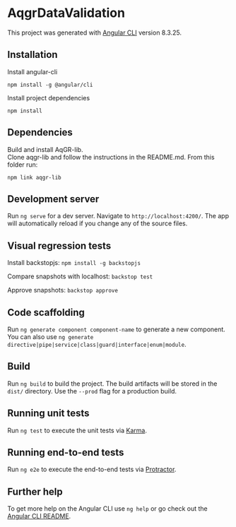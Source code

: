 # AqgrDataValidation

This project was generated with [Angular CLI](https://github.com/angular/angular-cli) version 8.3.25.

## Installation

Install angular-cli
```
npm install -g @angular/cli
```

Install project dependencies
```
npm install
```

## Dependencies

Build and install AqGR-lib.  
Clone aqgr-lib and follow the instructions in the README.md.
From this folder run:
```
npm link aqgr-lib 
```

## Development server

Run `ng serve` for a dev server. Navigate to `http://localhost:4200/`. The app will automatically reload if you change any of the source files.


## Visual regression tests

Install backstopjs: `npm install -g backstopjs`

Compare snapshots with localhost: `backstop test`

Approve snapshots: `backstop approve`

## Code scaffolding

Run `ng generate component component-name` to generate a new component. You can also use `ng generate directive|pipe|service|class|guard|interface|enum|module`.

## Build

Run `ng build` to build the project. The build artifacts will be stored in the `dist/` directory. Use the `--prod` flag for a production build.

## Running unit tests

Run `ng test` to execute the unit tests via [Karma](https://karma-runner.github.io).

## Running end-to-end tests

Run `ng e2e` to execute the end-to-end tests via [Protractor](http://www.protractortest.org/).

## Further help

To get more help on the Angular CLI use `ng help` or go check out the [Angular CLI README](https://github.com/angular/angular-cli/blob/master/README.md).
